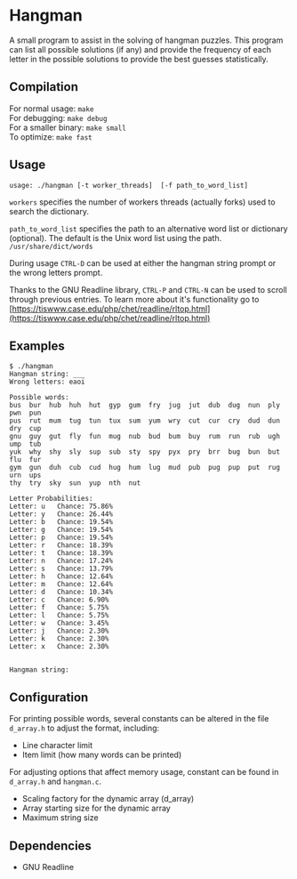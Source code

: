 # Hangman

A small program to assist in the solving of hangman puzzles.  This program
can list all possible solutions (if any) and provide the frequency of each
letter in the possible solutions to provide the best guesses statistically.

## Compilation

For normal usage: `make`  
For debugging: `make debug`  
For a smaller binary: `make small`  
To optimize: `make fast`  


## Usage

`usage: ./hangman [-t worker_threads]  [-f path_to_word_list]`  

`workers` specifies the number of workers threads (actually forks) used to
search the dictionary.  

`path_to_word_list` specifies the path to an alternative word list or
dictionary (optional).  The default is the Unix word list using the path.
`/usr/share/dict/words`  

During usage `CTRL-D` can be used at either the hangman string prompt or
the wrong letters prompt.  

Thanks to the GNU Readline library, `CTRL-P` and `CTRL-N` can be used to
scroll through previous entries.  To learn more about it's functionality
go to [https://tiswww.case.edu/php/chet/readline/rltop.html](https://tiswww.case.edu/php/chet/readline/rltop.html)  



## Examples

```
$ ./hangman
Hangman string: ___
Wrong letters: eaoi

Possible words:
bus  bur  hub  huh  hut  gyp  gum  fry  jug  jut  dub  dug  nun  ply  pwn  pun  
pus  rut  mum  tug  tun  tux  sum  yum  wry  cut  cur  cry  dud  dun  dry  cup  
gnu  guy  gut  fly  fun  mug  nub  bud  bum  buy  rum  run  rub  ugh  ump  tub  
yuk  why  shy  sly  sup  sub  sty  spy  pyx  pry  brr  bug  bun  but  flu  fur  
gym  gun  duh  cub  cud  hug  hum  lug  mud  pub  pug  pup  put  rug  urn  ups  
thy  try  sky  sun  yup  nth  nut  

Letter Probabilities:
Letter: u	Chance: 75.86%
Letter: y	Chance: 26.44%
Letter: b	Chance: 19.54%
Letter: g	Chance: 19.54%
Letter: p	Chance: 19.54%
Letter: r	Chance: 18.39%
Letter: t	Chance: 18.39%
Letter: n	Chance: 17.24%
Letter: s	Chance: 13.79%
Letter: h	Chance: 12.64%
Letter: m	Chance: 12.64%
Letter: d	Chance: 10.34%
Letter: c	Chance: 6.90%
Letter: f	Chance: 5.75%
Letter: l	Chance: 5.75%
Letter: w	Chance: 3.45%
Letter: j	Chance: 2.30%
Letter: k	Chance: 2.30%
Letter: x	Chance: 2.30%


Hangman string:
```

## Configuration

For printing possible words, several constants can be altered in the file
`d_array.h` to adjust the format, including:

* Line character limit
* Item limit (how many words can be printed)

For adjusting options that affect memory usage, constant can be found in
`d_array.h` and `hangman.c`.  

* Scaling factory for the dynamic array (d_array)
* Array starting size for the dynamic array
* Maximum string size

## Dependencies

* GNU Readline
